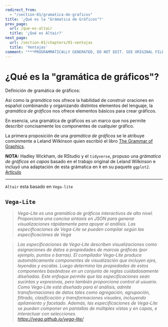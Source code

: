 ```yaml
---
redirect_from:
  - "/section-01/gramatica-de-graficos"
title: '¿Qué es la "Grámatica de Gráficos"?'
prev_page:
  url: /que-es-altair
  title: '¿Qué es Altair?'
next_page:
  url: /section-01/chapters/01-ventajas
  title: 'Ventajas'
comment: "***PROGRAMMATICALLY GENERATED, DO NOT EDIT. SEE ORIGINAL FILES IN /content***"
---
```

¿Qué es la "gramática de gráficos"?
===================================

Definición de gramática de gráficos:

Asi como la _gramática_ nos ofrece la habilidad de construir oraciones en español combinando y organizando distintos elementos del lenguaje, la _gramática de gráficos_ nos ofrece elementos básicos para crear gráficos. 

En esencia, una gramática de gráficos es un marco que nos permite describir concisamente los componentes de cualquier gráfico.

La primera proposición de una _gramática de gráficos_ se le atribuye comúnmente a Leland Wilkinson quien escribió el libro [The Grammar of Graphics](https://www.springer.com/us/book/9780387245447).

__NOTA:__
Hadley Wickham, de RStudio y el `tidyverse`, propuso una _grámatica de gráficos en capas_ basado en el trabajo original de Leland Wilkinson e incluyó una adaptación de esta grámatica en `R` en su paquete `ggplot2`. [Artículo](wickham.pdf)


***
`Altair` esta basado en `Vega-lite` 

## `Vega-Lite`
> _Vega-Lite es una gramática de gráficos interactivos de alto nivel. Proporciona una concisa sintaxis en JSON para generar visualizaciones rápidamente para apoyar el análisis. Las especificaciones de Vega-Lite se pueden compilar según las especificaciones de Vega_

> _Las especificaciones de Vega-Lite describen visualizaciones como asignaciones de datos a propiedades de marcas gráficas (por ejemplo, puntos o barras). El compilador Vega-Lite produce automáticamente componentes de visualización que incluyen ejes, leyendas y escalas. Luego determina las propiedades de estos componentes basándose en un conjunto de reglas cuidadosamente diseñadas. Este enfoque permite que las especificaciones sean sucintas y expresivas, pero también proporciona control al usuario. Como Vega-Lite está diseñado para el análisis, admite transformaciones de datos tales como agregación, agrupación, filtrado, clasificación y transformaciones visuales, incluyendo apilamiento y facetado. Además, las especificaciones de Vega-Lite se pueden componer en pantallas de múltiples vistas y en capas, e interactuar con selecciones._
> <br> _https://vega.github.io/vega-lite/_